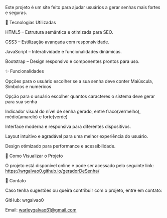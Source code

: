Este projeto é um site feito para ajudar usuários a gerar senhas mais fortes e seguras.

🔹 Tecnologias Utilizadas

HTML5 – Estrutura semântica e otimizada para SEO.

CSS3 – Estilização avançada com responsividade.

JavaScript – Interatividade e funcionalidades dinâmicas.

Bootstrap – Design responsivo e componentes prontos para uso.

✨ Funcionalidades

Opções para o usuário escolher se a sua senha deve conter Maiúscula, Símbolos e numéricos

Opção para o usuário escolher quantos caracteres o sistema deve gerar para sua senha

Indicador visual do nível de senha gerado, entre fraco(vermelho), médio(amarelo) e forte(verde)

Interface moderna e responsiva para diferentes dispositivos.

Layout intuitivo e agradável para uma melhor experiência do usuário.

Design otimizado para performance e acessibilidade.

📌 Como Visualizar o Projeto

O projeto está disponível online e pode ser acessado pelo seguinte link: https://wrgalvao0.github.io/geradorDeSenha/

📩 Contato

Caso tenha sugestões ou queira contribuir com o projeto, entre em contato:

GitHub: wrgalvao0

Email: warleygalvao61@gmail.com
